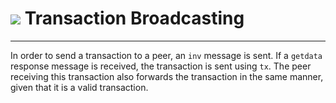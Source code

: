 # <img class="dcr-icon" src="/img/dcr-icons/Transactions.svg" /> Transaction Broadcasting

---

<!-- TODO jholdstock: Need to validate this paragraph. Also would be good to define `tx` -->
In order to send a transaction to a peer, an `inv` message is sent.
If a `getdata` response message is received, the transaction is sent using `tx`.
The peer receiving this transaction also forwards the transaction in the same manner,
given that it is a valid transaction.
